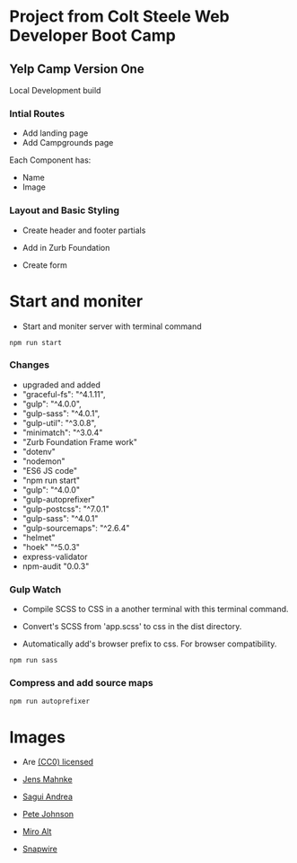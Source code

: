 #  Project from Colt Steele Web Developer Boot Camp
##  Yelp Camp Version One
Local Development build

### Intial Routes

* Add landing page
* Add Campgrounds page

Each Component has:

* Name
* Image

### Layout and Basic Styling

* Create header and footer partials

* Add in Zurb Foundation

* Create form

# Start and moniter

* Start and moniter server with terminal command

 ` npm run start `

 ### Changes

* upgraded and added
 * "graceful-fs": "^4.1.11",
  *  "gulp": "^4.0.0",
  *  "gulp-sass": "^4.0.1",
  *  "gulp-util": "^3.0.8",
  *  "minimatch": "^3.0.4"
  *  "Zurb Foundation Frame work"
  *  "dotenv"
  *  "nodemon"
  *  "ES6 JS code"
  *  "npm run start"
  *  "gulp": "^4.0.0"
  *  "gulp-autoprefixer"
  *  "gulp-postcss": "^7.0.1"
  *  "gulp-sass": "^4.0.1"
  *  "gulp-sourcemaps": "^2.6.4"
  *  "helmet"
  *  "hoek" "^5.0.3"
  *  express-validator
  *  npm-audit "0.0.3"

### Gulp Watch

* Compile SCSS to CSS in a another terminal with this terminal command.

* Convert's SCSS from 'app.scss' to css in the dist directory.

* Automatically add's browser prefix to css. For browser compatibility.

 ` npm run sass `
 
 ### Compress and add source maps
 
 `npm run autoprefixer`


# Images

* Are [(CC0) licensed](https://www.pexels.com/photo-license/)

* [Jens Mahnke](https://www.pexels.com/photo/man-and-woman-sitting-beside-bonfire-during-nigh-time-776117/)

* [Sagui Andrea](https://www.pexels.com/photo/adventure-alps-camp-camping-618848/)

* [Pete Johnson](https://www.pexels.com/photo/brown-and-white-dome-tent-at-nighttime-965153/)

* [Miro Alt](https://www.pexels.com/photo/orange-camping-tenet-near-body-of-water-during-daytime-176381/)

* [Snapwire](https://www.pexels.com/photo/six-camping-tents-in-forest-699558/)

